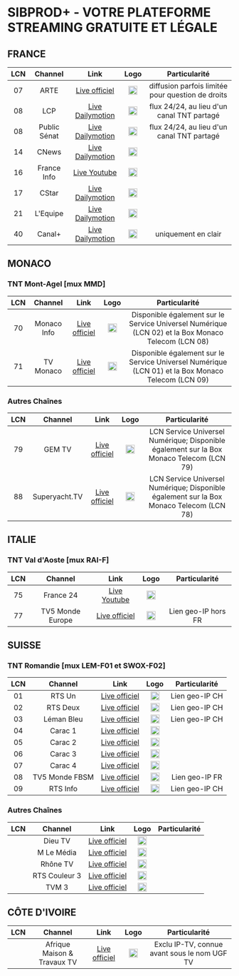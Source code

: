 <h1> SIBPROD+ - VOTRE PLATEFORME STREAMING GRATUITE ET LÉGALE </h1>
<h2> FRANCE </h2>

| LCN    | Channel        | Link  | Logo | Particularité |
|:----:|:--------------:|:-----:|:----:|:-------------:|
| 07 | ARTE | [Live officiel](https://www.arte.tv/player/index.html?json_url=https%3A%2F%2Fapi.arte.tv%2Fapi%2Fplayer%2Fv2%2Fconfig%2Ffr%2FLIVE&lang=fr_FR&autoplay=true&mute=0) | <img height="20" src="https://s1.dmcdn.net/u/_-jC1a2X7nOezKaH/240x240"/> | diffusion parfois limitée pour question de droits |
| 08 | LCP | [Live Dailymotion](https://geo.dailymotion.com/player.html?video=xgepjr) | <img height="20" src="https://s2.dmcdn.net/u/1CkLf1aVUMG9g6E-x/240x240"/> | flux 24/24, au lieu d'un canal TNT partagé |
| 08 | Public Sénat | [Live Dailymotion](https://geo.dailymotion.com/player.html?video=xkxbzc) | <img height="20" src="https://s1.dmcdn.net/u/11mWs1d3yuU9iSsBI/240x240"/> | flux 24/24, au lieu d'un canal TNT partagé |
| 14 | CNews | [Live Dailymotion](https://geo.dailymotion.com/player.html?video=x3b68jn) | <img height="20" src="https://s2.dmcdn.net/u/DhmL1dBB0lCE9cUJ/240x240"/> |
| 16 | France Info | [Live Youtube](https://www.youtube.com/embed/Z-Nwo-ypKtM) | <img height="20" src="https://yt3.ggpht.com/ytc/AIdro_nHB3lxXh8PcGgMTgBPmFKovSbKRxBTavrjbjomHTg1HpFp=s48-c-k-c0x00ffffff-no-rj"/> |
| 17 | CStar | [Live Dailymotion](https://geo.dailymotion.com/player.html?video=x5gv5v0) | <img height="20" src="https://s2.dmcdn.net/u/28r9J1U75b5fBuEuT/240x240"/> |
| 21 | L'Equipe | [Live Dailymotion](https://geo.dailymotion.com/player.html?video=x2lefik) | <img height="20" src="https://s2.dmcdn.net/u/2ARqh1c-h7sBe-ssc/240x240"/> |
| 40 | Canal+ | [Live Dailymotion](https://geo.dailymotion.com/player.html?video=x5gv6be) | <img height="20" src="https://s2.dmcdn.net/u/1Ew071cTOAFCXNM4u/240x240"/> | uniquement en clair |

<h2> MONACO </h2>
<h3> TNT Mont-Agel [mux MMD] </h3>

| LCN    | Channel        | Link  | Logo | Particularité |
|:----:|:--------------:|:-----:|:----:|:-------------:|
| 70 | Monaco Info | [Live officiel](https://monacoinfo.com/) | <img height="20" src="https://monacoinfo.com/wp-content/themes/monacoinfo_v4/assets/img/monacoinfo-color.png"/> | Disponible également sur le Service Universel Numérique (LCN 02) et la Box Monaco Telecom (LCN 08) |
| 71 | TV Monaco | [Live officiel](https://videos.tvmonaco.com/content/le-direct) | <img height="20" src="https://upload.wikimedia.org/wikipedia/commons/thumb/4/4b/TVMonaco_2023.svg/langfr-150px-TVMonaco_2023.svg.png"/> | Disponible également sur le Service Universel Numérique (LCN 01) et la Box Monaco Telecom (LCN 09) |

<h3> Autres Chaînes </h3>

| LCN    | Channel        | Link  | Logo | Particularité |
|:----:|:--------------:|:-----:|:----:|:-------------:|
| 79 | GEM TV | [Live officiel](https://gem-tv.com/tv) | <img height="20" src="https://api.gem-tv.com/asset/7toh590lxzoc084g_90e844e3-1f0c-4035-83c2-c839167623cc.svg"/> | LCN Service Universel Numérique; Disponible également sur la Box Monaco Telecom (LCN 79) |
| 88 | Superyacht.TV | [Live officiel](https://superyacht.tv/super-yacht-tv-live-tv/) | <img height="20" src="https://superyacht.tv/wp-content/uploads/2022/06/Logo-Superyacht-tv-white-2048x217.png"/> | LCN Service Universel Numérique; Disponible également sur la Box Monaco Telecom (LCN 78) |

<h2> ITALIE </h2>
<h3> TNT Val d'Aoste [mux RAI-F] </h3>

| LCN    | Channel        | Link  | Logo | Particularité |
|:----:|:--------------:|:-----:|:----:|:-------------:|
| 75 | France 24 | [Live Youtube](https://www.youtube.com/embed/l8PMl7tUDIE) | <img height="20" src="https://yt3.ggpht.com/ytc/AIdro_k9aU_SRhYAWJjQ6AO7uzQDZE5mb7gmv4synLrC7hEWGjE=s48-c-k-c0x00ffffff-no-rj"/> |  |
| 77 | TV5 Monde Europe | [Live officiel](https://europe.tv5monde.com/fr/live/group) | <img height="20" src="https://yt3.ggpht.com/Q9R6fW605FVhF0J_hCWENp6W1pe9LdtuKq7oZ-dS6fS8a4CVvN9f9iRBr8fNQqBUBfZ2SrRgrug=s48-c-k-c0x00ffffff-no-rj"/> | Lien geo-IP hors FR |

<h2> SUISSE </h2>
<h3> TNT Romandie [mux LEM-F01 et SWOX-F02] </h3>

| LCN    | Channel        | Link  | Logo | Particularité |
|:----:|:--------------:|:-----:|:----:|:-------------:|
| 01 | RTS Un | [Live officiel]() | <img height="20" src=""/> | Lien geo-IP CH |
| 02 | RTS Deux | [Live officiel]() | <img height="20" src=""/> | Lien geo-IP CH |
| 03 | Léman Bleu | [Live officiel]() | <img height="20" src=""/> | Lien geo-IP CH |
| 04 | Carac 1 | [Live officiel]() | <img height="20" src=""/> |  |
| 05 | Carac 2 | [Live officiel]() | <img height="20" src=""/> |  |
| 06 | Carac 3 | [Live officiel]() | <img height="20" src=""/> |  |
| 07 | Carac 4 | [Live officiel]() | <img height="20" src=""/> |  |
| 08 | TV5 Monde FBSM | [Live officiel](https://www.tv5monde.com/tv/direct/4/tv5monde-france-belgique-suisse-monaco) | <img height="20" src="https://yt3.ggpht.com/Q9R6fW605FVhF0J_hCWENp6W1pe9LdtuKq7oZ-dS6fS8a4CVvN9f9iRBr8fNQqBUBfZ2SrRgrug=s48-c-k-c0x00ffffff-no-rj"/> | Lien geo-IP FR |
| 09 | RTS Info | [Live officiel]() | <img height="20" src=""/> | Lien geo-IP CH |

<h3> Autres Chaînes </h3>

| LCN    | Channel        | Link  | Logo | Particularité |
|:----:|:--------------:|:-----:|:----:|:-------------:|
|   | Dieu TV | [Live officiel]() | <img height="20" src=""/> |  |
|   | M Le Média | [Live officiel]() | <img height="20" src=""/> |  |
|   | Rhône TV | [Live officiel]() | <img height="20" src=""/> |  |
|   | RTS Couleur 3 | [Live officiel]() | <img height="20" src=""/> |  |
|   | TVM 3 | [Live officiel]() | <img height="20" src=""/> |  |

<h2> CÔTE D'IVOIRE </h2>

| LCN    | Channel        | Link  | Logo | Particularité |
|:----:|:--------------:|:-----:|:----:|:-------------:|
|  | Afrique Maison & Travaux TV | [Live officiel]() | <img height="20" src="https://afriquemaisonettravauxtv.com/wp-content/uploads/2024/07/logo_site_-removebg-preview-1.png"/> | Exclu IP-TV, connue avant sous le nom UGF TV |

